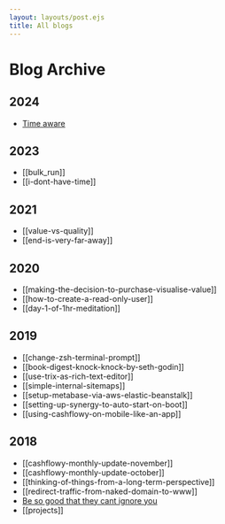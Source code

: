 ```yaml
---
layout: layouts/post.ejs
title: All blogs
---
```


# Blog Archive

## 2024
- [Time aware](/blog/2024/time-aware)

## 2023

- [[bulk_run]]
- [[i-dont-have-time]]

## 2021

- [[value-vs-quality]]
- [[end-is-very-far-away]]

## 2020

- [[making-the-decision-to-purchase-visualise-value]]
- [[how-to-create-a-read-only-user]]
- [[day-1-of-1hr-meditation]]

## 2019

- [[change-zsh-terminal-prompt]]
- [[book-digest-knock-knock-by-seth-godin]]
- [[use-trix-as-rich-text-editor]]
- [[simple-internal-sitemaps]]
- [[setup-metabase-via-aws-elastic-beanstalk]]
- [[setting-up-synergy-to-auto-start-on-boot]]
- [[using-cashflowy-on-mobile-like-an-app]]

## 2018

- [[cashflowy-monthly-update-november]]
- [[cashflowy-monthly-update-october]]
- [[thinking-of-things-from-a-long-term-perspective]]
- [[redirect-traffic-from-naked-domain-to-www]]
- [Be so good that they cant ignore you](be-so-good-that-they-cant-ignore-you.md)
- [[projects]]